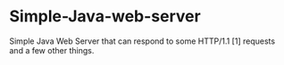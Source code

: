 # Simple-Java-web-server
Simple Java Web Server that can respond to some HTTP/1.1 [1] requests and a few other things.
